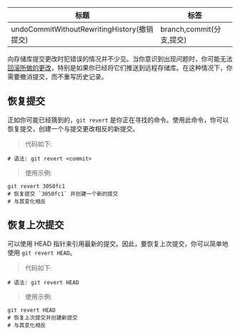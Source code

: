 | 标题                                        | 标签                     |
| ------------------------------------------- | ------------------------ |
| undoCommitWithoutRewritingHistory(撤销提交) | branch,commit(分支,提交) |

向存储库提交更改时犯错误的情况并不少见。当你意识到出现问题时，你可能无法[回滚所做的更改](codes/git/rewindToCommit.md)，特别是如果你已经将它们推送到远程存储库。在这种情况下，你需要撤消提交，而不重写历史记录。

## 恢复提交

正如你可能已经猜到的，`git revert` 是你正在寻找的命令。使用此命令，你可以恢复提交，创建一个与提交更改相反的新提交。

> 代码如下:

```shell
# 语法: git revert <commit>
```

> 使用示例:

```shell
git revert 3050fc1
# 恢复提交 `3050fc1` 并创建一个新的提交
# 与其变化相反
```

## 恢复上次提交

可以使用 HEAD 指针来引用最新的提交。因此，要恢复上次提交，你可以简单地使用 `git revert HEAD`。

> 代码如下:

```shell
# 语法: git revert HEAD
```

> 使用示例:

```shell
git revert HEAD
# 恢复上次提交并创建新提交
# 与其变化相反
```
